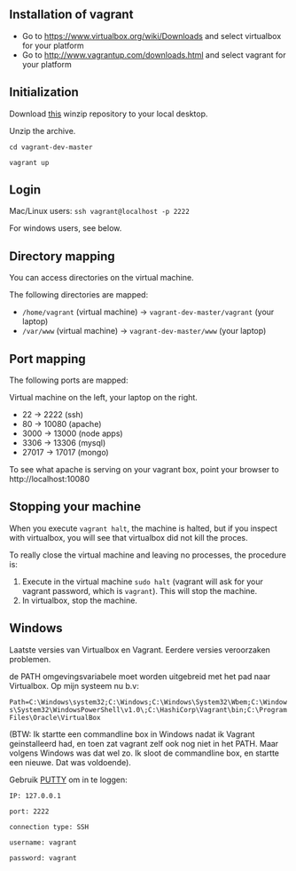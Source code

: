 Installation of vagrant
-----------------------
- Go to https://www.virtualbox.org/wiki/Downloads and select virtualbox for your platform
- Go to http://www.vagrantup.com/downloads.html and select vagrant for your platform


Initialization
--------------
Download [this](https://github.com/theotheu/vagrant-dev/archive/master.zip) winzip repository to your local desktop.


Unzip the archive.

`cd vagrant-dev-master`

`vagrant up` 

Login 
-----
Mac/Linux users: ```ssh vagrant@localhost -p 2222```

For windows users, see below.

Directory mapping
-----------------
You can access directories on the virtual machine.

The following directories are mapped:

- ```/home/vagrant``` (virtual machine) -> ```vagrant-dev-master/vagrant``` (your laptop)
- ```/var/www``` (virtual machine) ->  ```vagrant-dev-master/www``` (your laptop)


Port mapping
------------
The following ports are mapped: 

Virtual machine on the left, your laptop on the right.

- 22 -> 2222 (ssh)
- 80 -> 10080 (apache)
- 3000 -> 13000 (node apps)
- 3306 -> 13306 (mysql)
- 27017 -> 17017 (mongo)

To see what apache is serving on your vagrant box, point your browser to http://localhost:10080


Stopping your machine
---------------------
When you execute `vagrant halt`, the machine is halted, but if you inspect with virtualbox, you will see that virtualbox did not kill the proces. 

To really close the virtual machine and leaving no processes, the procedure is:

1. Execute in the virtual machine `sudo halt` (vagrant will ask for your vagrant password, which is `vagrant`). This will stop the machine.
2. In virtualbox, stop the machine.


Windows
-------
Laatste versies van Virtualbox en Vagrant. Eerdere versies veroorzaken problemen.

de PATH omgevingsvariabele moet worden uitgebreid met het pad naar Virtualbox. Op mijn systeem nu b.v: 

```Path=C:\Windows\system32;C:\Windows;C:\Windows\System32\Wbem;C:\Windows\System32\WindowsPowerShell\v1.0\;C:\HashiCorp\Vagrant\bin;C:\Program Files\Oracle\VirtualBox```

(BTW: Ik startte een commandline box in Windows nadat ik Vagrant geinstalleerd had, en toen zat vagrant zelf ook nog niet in het PATH. Maar volgens Windows was dat wel zo. Ik sloot de commandline box, en startte een nieuwe. Dat was voldoende).

Gebruik [PUTTY](http://www.chiark.greenend.org.uk/~sgtatham/putty/download.html) om in te loggen:

`IP: 127.0.0.1`

`port: 2222`

`connection type: SSH`

`username: vagrant`

`password: vagrant`


